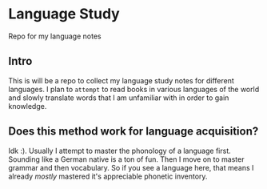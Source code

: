# Language Study

Repo for my language notes

## Intro

This is will be a repo to collect my language study notes for different languages. I plan to `attempt` to read books in various languages of the world and slowly translate words that I am unfamiliar with in order to gain knowledge.

## Does this method work for language acquisition?

Idk :). Usually I attempt to master the phonology of a language first. Sounding like a German native is a ton of fun. Then I move on to master grammar and then vocabulary. So if you see a language here, that means I already *mostly* mastered it's appreciable phonetic inventory.